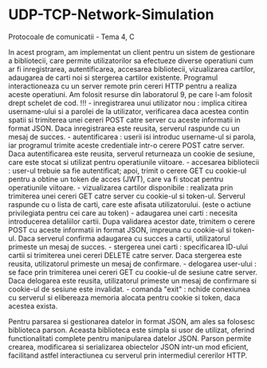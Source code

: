 # UDP-TCP-Network-Simulation

Protocoale de comunicatii - Tema 4, C

  In acest program, am implementat un client pentru un sistem de gestionare a
bibliotecii, care permite utilizatorilor sa efectueze diverse operatiuni cum ar
fi inregistrarea, autentificarea, accesarea bibliotecii, vizualizarea cartilor,
adaugarea de carti noi si stergerea cartilor existente. Programul
interactioneaza cu un server remote prin cereri HTTP pentru a realiza aceste
operatiuni. Am folosit resurse din laboratorul 9, pe care l-am folosit drept schelet de cod. !!!
    - inregistrarea unui utilizator nou : implica citirea username-ului si a parolei de la utilizator, verificarea daca acestea contin spatii si trimiterea unei cereri POST catre server cu aceste informatii in format JSON. Daca inregistrarea este reusita, serverul raspunde cu un mesaj de succes.
    - autentificarea : userii isi introduc username-ul si parola, iar programul trimite aceste credentiale intr-o cerere POST catre server. Daca autentificarea este reusita, serverul returneaza un cookie de sesiune, care este stocat si utilizat pentru operatiunile viitoare.
    - accesarea bibliotecii : user-ul trebuie sa fie autentificat; apoi, trimit o cerere GET cu cookie-ul pentru a obtine un token de acces (JWT), care va fi stocat pentru operatiunile viitoare.
    - vizualizarea cartilor disponibile : realizata prin trimiterea unei cereri GET catre server cu cookie-ul si token-ul. Serverul raspunde cu o lista de carti, care este afisata utilizatorului. (este o actiune privilegiata pentru cei care au token)
    - adaugarea unei carti : necesita introducerea detaliilor cartii. Dupa validarea acestor date, trimitem o cerere POST cu aceste informatii in format JSON, impreuna cu cookie-ul si token-ul. Daca serverul confirma adaugarea cu succes a cartii, utilizatorul primeste un mesaj de succes.
    - stergerea unei carti : specificarea ID-ului cartii si trimiterea unei cereri DELETE catre server. Daca stergerea este reusita, utilizatorul primeste un mesaj de confirmare.
    - delogarea user-ului : se face prin trimiterea unei cereri GET cu cookie-ul de sesiune catre server. Daca delogarea este reusita, utilizatorul primeste un mesaj de confirmare si cookie-ul de sesiune este invalidat.
    - comanda "exit" : nchide conexiunea cu serverul si elibereaza memoria alocata pentru cookie si token, daca acestea exista.

  Pentru parsarea si gestionarea datelor in format JSON, am ales sa
folosesc biblioteca parson. Aceasta biblioteca este simpla si usor de
utilizat, oferind functionalitati complete pentru manipularea datelor
JSON. Parson permite crearea, modificarea si serializarea obiectelor
JSON intr-un mod eficient, facilitand astfel interactiunea cu serverul
prin intermediul cererilor HTTP.
